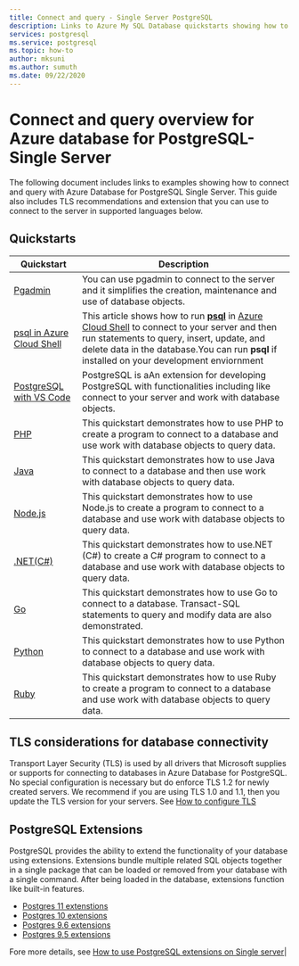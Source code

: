 ```yaml
---
title: Connect and query - Single Server PostgreSQL
description: Links to Azure My SQL Database quickstarts showing how to connect to your server and run queries.
services: postgresql
ms.service: postgresql
ms.topic: how-to
author: mksuni
ms.author: sumuth
ms.date: 09/22/2020
---
```


# Connect and query overview for Azure database for PostgreSQL- Single Server
The following document includes links to examples showing how to connect and query with Azure Database for PostgreSQL Single Server. This guide also includes TLS recommendations and extension that you can use to connect to the server in supported languages below.

## Quickstarts

| Quickstart | Description |
|---|---|
|[Pgadmin](https://www.pgadmin.org/)|You can use pgadmin to connect to the server and it simplifies the creation, maintenance and use of database objects.|
|[psql in Azure Cloud Shell](quickstart-create-server-database-azure-cli.md#connect-to-the-azure-database-for-postgresql-server-by-using-psql)|This article shows how to run [**psql**](https://www.postgresql.org/docs/current/static/app-psql.html) in [Azure Cloud Shell](https://docs.microsoft.com/azure/cloud-shell/overview) to connect to your server and then run statements to query, insert, update, and delete data in the database.You can run **psql** if installed on your development enviornment|
|[PostgreSQL with VS Code](https://marketplace.visualstudio.com/items?itemName=ms-azuretools.vscode-cosmosdb)|PostgreSQL is aAn extension for developing PostgreSQL with functionalities including like connect to your server and work with database objects.|
|[PHP](connect-php.md)|This quickstart demonstrates how to use PHP to create a program to connect to a database and use work with database objects to query data.|
|[Java](connect-java.md)|This quickstart demonstrates how to use Java to connect to a database and then use work with database objects to query data.|
|[Node.js](connect-nodejs.md)|This quickstart demonstrates how to use Node.js to create a program to connect to a database and use work with database objects to query data.|
|[.NET(C#)](connect-csharp.md)|This quickstart demonstrates how to use.NET (C#) to create a C# program to connect to a database and use work with database objects to query data.|
|[Go](connect-go.md)|This quickstart demonstrates how to use Go to connect to a database. Transact-SQL statements to query and modify data are also demonstrated.|
|[Python](connect-python.md)|This quickstart demonstrates how to use Python to connect to a database and use work with database objects to query data. |
|[Ruby](connect-ruby.md)|This quickstart demonstrates how to use Ruby to create a program to connect to a database and use work with database objects to query data.|


## TLS considerations for database connectivity

Transport Layer Security (TLS) is used by all drivers that Microsoft supplies or supports for connecting to databases in Azure Database for PostgreSQL. No special configuration is necessary but do enforce TLS 1.2 for newly created servers. We recommend if you are using TLS 1.0 and 1.1, then you update the TLS version for your servers. See [ How to configure TLS](howto-tls-configurations.md)


## PostgreSQL Extensions
PostgreSQL provides the ability to extend the functionality of your database using extensions. Extensions bundle multiple related SQL objects together in a single package that can be loaded or removed from your database with a single command. After being loaded in the database, extensions function like built-in features.

- [Postgres 11 extenstions](https://docs.microsoft.com/en-us/azure/postgresql/concepts-extensions#postgres-11-extensions)
- [Postgres 10 extensions](https://docs.microsoft.com/en-us/azure/postgresql/concepts-extensions#postgres-10-extensions)
- [Postgres 9.6 extensions](https://docs.microsoft.com/en-us/azure/postgresql/concepts-extensions#postgres-96-extensions)
- [Postgres 9.5 extensions](https://docs.microsoft.com/en-us/azure/postgresql/concepts-extensions#postgres-95-extensions)

Fore more details, see [How to use PostgreSQL extensions on Single server](concepts-extensions.md)|
